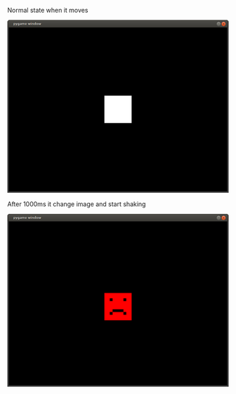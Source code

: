 
Normal state when it moves 

![#1](images/pygame-normal.png?raw=true) 

After 1000ms it change image and start shaking

![#1](images/pygame-shaking-when-it-is-boring.png?raw=true) 

